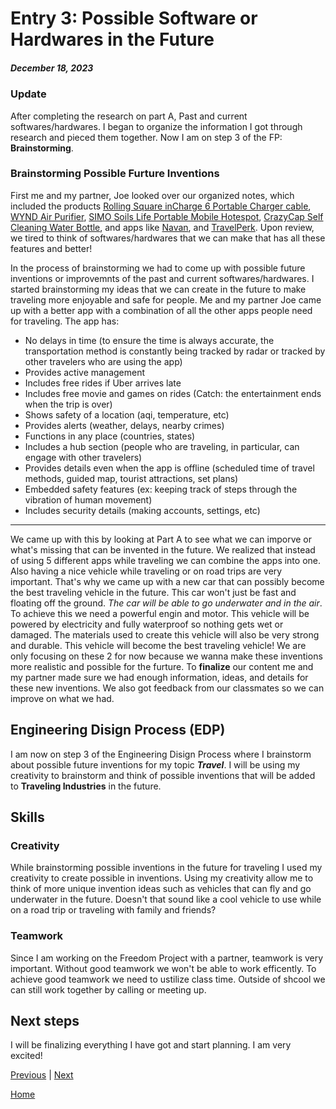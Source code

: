 # Entry 3: Possible Software or Hardwares in the Future
##### December 18, 2023
### Update
After completing the research on part A, Past and current softwares/hardwares. I began to organize the information I got through research and pieced them together. Now I am on step 3 of the FP: **Brainstorming**. 
### Brainstorming Possible Furture Inventions
First me and my partner, Joe looked over our organized notes, which included the products [Rolling Square inCharge 6 Portable Charger cable](https://www.amazon.com/inCharge-Six-One-Portable-Compatible/dp/B086WHBN3N/?tag=pcworld02-20&asc_refurl=https://www.pcworld.com/article/2000726/travel-gadgets-need-next-trip-or-vacation.html), [WYND Air Purifier](https://hellowynd.com/products/essential?variant=44129312440593), [SIMO Soils Life Portable Mobile Hotespot](https://www.amazon.com/Hotspot-Coverage-Connected-Devices-Technology/dp/B08YKB6VMN/?tag=pcworld02-20&asc_refurl=https://www.pcworld.com/article/2000726/travel-gadgets-need-next-trip-or-vacation.html), [CrazyCap Self Cleaning Water Bottle](https://www.amazon.com/CrazyCap-Pro-Award-Winning-Self-Cleaning-Insulated/dp/B0B4BPJGLV/?tag=pcworld02-20&asc_refurl=https%3A%2F%2Fwww.pcworld.com%2Farticle%2F2000726%2Ftravel-gadgets-need-next-trip-or-vacation.html&th=1&psc=1), and apps like [Navan](https://navan.com/), and [TravelPerk](https://www.travelperk.com/blog/travel-management-software/). Upon review, we tired to think of softwares/hardwares that we can make that has all these features and better!

In the process of brainstorming we had to come up with possible future inventions or improvemnts of the past and current softwares/hardwares. I started brainstorming my ideas that we can create in the future to make traveling more enjoyable and safe for people. Me and my partner Joe came up with a better app with a combination of all the other apps people need for traveling. The app has:
- No delays in time (to ensure the time is always accurate, the transportation method is constantly being tracked by radar or tracked by other travelers who are using the app)
- Provides active management 
- Includes free rides if Uber arrives late
- Includes free movie and games on rides (Catch: the entertainment ends when the trip is over)
- Shows safety of a location (aqi, temperature, etc)
- Provides alerts (weather, delays, nearby crimes)
- Functions in any place (countries, states)
- Includes a hub section (people who are traveling, in particular, can engage with other travelers)
- Provides details even when the app is offline (scheduled time of travel methods, guided map, tourist attractions, set plans)
- Embedded safety features (ex: keeping track of steps through the vibration of human movement)
- Includes security details (making accounts, settings, etc)  

---

We came up with this by looking at Part A to see what we can imporve or what's missing that can be invented in the future. We realized that instead of using 5 different apps while traveling we can combine the apps into one. Also having a nice vehicle while traveling or on road trips are very important. That's why we came up with a new car that can possibly become the best traveling vehicle in the future. This car won't just be fast and floating off the ground. _The car will be able to go underwater and in the air_. To achieve this we need a powerful engin and motor. This vehicle will be powered by electricity and fully waterproof so nothing gets wet or damaged. The materials used to create this vehicle will also be very strong and durable. This vehicle will become the best traveling vehicle! We are only focusing on these 2 for now because we wanna make these inventions more realistic and possible for the furture. To **finalize** our content me and my partner made sure we had enough information, ideas, and details for these new inventions. We also got feedback from our classmates so we can improve on what we had.
## Engineering Disign Process (EDP)
I am now on step 3 of the Engineering Disign Process where I brainstorm about possible future inventions for my topic **_Travel_**. I will be using my creativity to brainstorm and think of possible inventions that will be added to **Traveling Industries** in the future.
## Skills
### Creativity
While brainstorming possible inventions in the future for traveling I used my creativity to create possible in inventions. Using my creativity allow me to think of more unique invention ideas such as vehicles that can fly and go underwater in the future. Doesn't that sound like a cool vehicle to use while on a road trip or traveling with family and friends?
### Teamwork 
Since I am working on the Freedom Project with a partner, teamwork is very important. Without good teamwork we won't be able to work efficently. To achieve good teamwork we need to ustilize class time. Outside of shcool we can still work together by calling or meeting up.
## Next steps
I will be finalizing everything I have got and start planning. I am very excited!







[Previous](entry02.md) | [Next](entry04.md)

[Home](../README.md)
